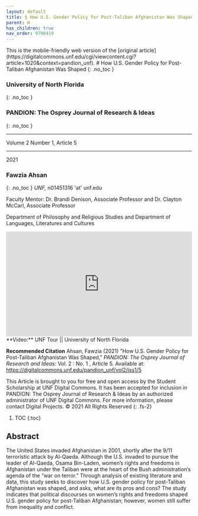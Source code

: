 ```yaml
---
layout: default
title: § How U.S. Gender Policy for Post-Taliban Afghanistan Was Shaped  
parent: H 
has_children: true
nav_order: 9790419
---
```

<style>
.dont-break-out {
  /* These are technically the same, but use both */
  overflow-wrap: break-word;
  word-wrap: break-word;

     -ms-word-break: break-all;
  /* This is the dangerous one in WebKit, as it breaks things wherever */
  word-break: break-all;
  /* Instead use this non-standard one: */
  word-break: break-word;
}

.youtube-container {
    position: relative;
    width: 100%;
    height: 0;
    padding-bottom: 56.25%;
}
.youtube-video {
    position: absolute;
    top: 0;
    left: 0;
    width: 100%;
    height: 100%;
}

</style>

<div class="dont-break-out" markdown="1">
This is the mobile-friendly web version of the [original article](https://digitalcommons.unf.edu/cgi/viewcontent.cgi?article=1020&context=pandion_unf).
# How U.S. Gender Policy for Post-Taliban Afghanistan Was Shaped
{: .no_toc }

### University of North Florida
{: .no_toc }
### PANDION: The Osprey Journal of Research & Ideas 
{: .no_toc }

***

Volume 2 Number 1, Article 5

***

2021

### Fawzia Ahsan
{: .no_toc }
*UNF,* n01451316 'at' unf.edu

Faculty Mentor: Dr. Brandi Denison, Associate Professor and Dr. Clayton McCarl, Associate Professor

Department of Philosophy and Religious Studies and Department of Languages, Literatures and Cultures 

<div class="youtube-container">
<iframe width="100%" src="https://www.youtube.com/embed/clpLAQC7RGE" title="YouTube video player" frameborder="0" allow="accelerometer; autoplay; clipboard-write; encrypted-media; gyroscope; picture-in-picture" allowfullscreen class="youtube-video"></iframe>
</div>
**Video:** UNF Tour || University of North Florida 

**Recommended Citation**
Ahsan, Fawzia (2021) "How U.S. Gender Policy for Post-Taliban Afghanistan Was Shaped," *PANDION: The Osprey Journal of Research and Ideas*: Vol. 2 : No. 1 , Article 5. Available at: https://digitalcommons.unf.edu/pandion_unf/vol2/iss1/5

This Article is brought to you for free and open access by the Student Scholarship at UNF Digital Commons. It has been accepted for inclusion in PANDION: The Osprey Journal of Research & Ideas by an authorized administrator of UNF Digital Commons. For more information, please contact Digital Projects. © 2021 All Rights Reserved
{: .fs-2}

1. TOC
{:toc}

## Abstract
The United States invaded Afghanistan in 2001, shortly after the 9/11 terroristic attack by Al-Qaeda. Although the U.S. invaded to pursue the leader of Al-Qaeda, Osama Bin-Laden, women’s rights and freedoms in Afghanistan under the Taliban were at the heart of the Bush administration’s agenda of the “war on terror.” Through analysis of existing literature and data, this study seeks to discover how U.S. gender policy for post-Taliban Afghanistan was shaped, and asks, what are its pros and cons? The study indicates that political discourses on women’s rights and freedoms shaped U.S. gender policy for post-Taliban Afghanistan; however, women still suffer from inequality and conflict.

</div>
